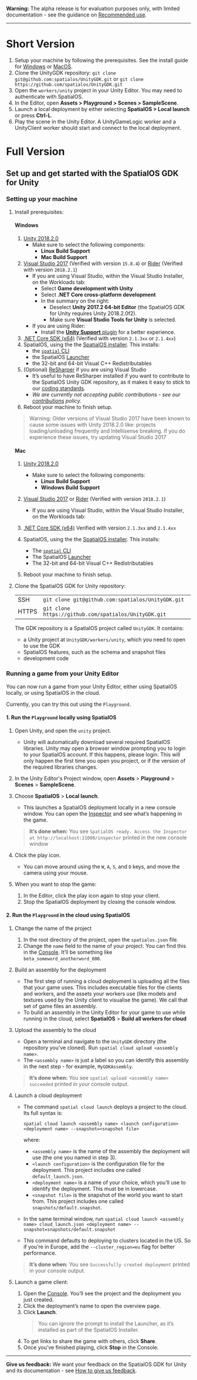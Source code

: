 **Warning:** The alpha release is for evaluation purposes only, with limited documentation - see the guidance on [Recommended use](../README.md#recommended-use).

-----

# Short Version

1. Setup your machine by following the prerequisites. See the install guide for [Windows](#Windows) or [MacOS](#Mac).
2. Clone the UnityGDK repository: `git clone git@github.com:spatialos/UnityGDK.git` or `git clone https://github.com/spatialos/UnityGDK.git`
2. Open the `workers/unity` project in your Unity Editor. You may need to authenticate with SpatialOS.
3. In the Editor, open **Assets > Playground > Scenes > SampleScene**.
4. Launch a local deployment by either selecting **SpatialOS > Local launch** or press **Ctrl-L**.
5. Play the scene in the Unity Editor. A UnityGameLogic worker and a UnityClient worker should start and connect to the local deployment.

# Full Version

## Set up and get started with the SpatialOS GDK for Unity

### Setting up your machine

1. Install prerequisites:

    #### Windows

	1. [Unity 2018.2.0](https://unity3d.com/get-unity/download/archive) 
        - Make sure to select the following components:
            - **Linux Build Support**
            - **Mac Build Support**
	2. [Visual Studio 2017](https://www.visualstudio.com/downloads/) (Verified with version `15.8.4`) or [Rider](https://www.jetbrains.com/rider/) (Verified with version `2018.2.1`)
	    - If you are using Visual Studio, within the Visual Studio Installer, on the Workloads tab:
            - Select **Game development with Unity** 
            - Select **.NET Core cross-platform development** 
            - In the summary on the right: 
                - Deselect **Unity 2017.2 64-bit Editor** (the SpatialOS GDK for Unity requires Unity 2018.2.0f2). 
                - Make sure **Visual Studio Tools for Unity** is selected.
        - If you are using Rider: 
            - Install the [**Unity Support** plugin](https://github.com/JetBrains/resharper-unity) for a better experience.
    3. [.NET Core SDK (x64)](https://www.microsoft.com/net/download/) (Verified with version `2.1.3xx` or `2.1.4xx`)
	4. SpatialOS, using the the [SpatialOS installer](https://console.improbable.io/installer/download/stable/latest/win). This installs:
		- the [`spatial` CLI](https://docs.improbable.io/reference/13.0/shared/spatial-cli-introduction)
		- the SpatialOS [Launcher](https://docs.improbable.io/reference/13.0/shared/operate/launcher)
		- the 32-bit and 64-bit Visual C++ Redistributables
	5. (Optional) [ReSharper](https://www.jetbrains.com/resharper/) if you are using Visual Studio
	    - It’s useful to have ReSharper installed if you want to contribute to the SpatialOS Unity GDK repository, as it makes it easy to stick to our [coding standards](contributions/unity-gdk-coding-standards.md). 
        - _We are currently not accepting public contributions - see our [contributions](../.github/CONTRIBUTING.md) policy._
    6. Reboot your machine to finish setup.

    > Warning: Older versions of Visual Studio 2017 have been known to cause some issues with Unity 2018.2.0 like: projects loading/unloading frequently and Intellisense breaking. If you do experience these issues, try updating Visual Studio 2017

    #### Mac

	1. [Unity 2018.2.0](https://unity3d.com/get-unity/download/archive) 
        - Make sure to select the following components:
            - **Linux Build Support** 
            - **Windows Build Support**
    2. [Visual Studio 2017](https://www.visualstudio.com/downloads/) or [Rider](https://www.jetbrains.com/rider/) (Verified with version `2018.2.1`)
        - If you are using Visual Studio, within the Visual Studio Installer, on the Workloads tab:

    3. [.NET Core SDK (x64)](https://www.microsoft.com/net/download/) Verified with version `2.1.3xx` and `2.1.4xx`
	4. SpatialOS, using the the [SpatialOS installer](https://console.improbable.io/installer/download/stable/latest/mac). This installs:
		- The [`spatial` CLI](https://docs.improbable.io/reference/13.0/shared/spatial-cli-introduction)
		- The SpatialOS [Launcher](https://docs.improbable.io/reference/13.0/shared/operate/launcher)
		- The 32-bit and 64-bit Visual C++ Redistributables
    5. Reboot your machine to finish setup.

1. Clone the SpatialOS GDK for Unity repository:

    |     |     |
    | --- | --- |
    | SSH | `git clone git@github.com:spatialos/UnityGDK.git` |
    |HTTPS | `git clone https://github.com/spatialos/UnityGDK.git` | 
    

    The GDK repository is a SpatialOS project called `UnityGDK`. It contains:
    - a Unity project at `UnityGDK/workers/unity`, which you need to open to use the GDK
    - SpatialOS features, such as the schema and snapshot files
    - development code

### Running a game from your Unity Editor

You can now run a game from your Unity Editor, either using SpatialOS locally, or using SpatialOS in the cloud.

Currently, you can try this out using the `Playground`.

#### 1. Run the `Playground` locally using SpatialOS

1. Open Unity, and open the `unity` project.
    - Unity will automatically download several required SpatialOS libraries.
Unity may open a browser window prompting you to login to your SpatialOS account.
If this happens, please login.
This will only happen the first time you open you project, or if the version of the required libraries changes.

1. In the Unity Editor's Project window, open **Assets** > **Playground** > **Scenes** > **SampleScene**.

1. Choose **SpatialOS** > **Local launch**.
    - This launches a SpatialOS deployment locally in a new console window. You can open the [Inspector](https://docs.improbable.io/reference/13.0/shared/glossary#inspector) and see what’s happening in the game.
    > **It’s done when:** You see `SpatialOS ready. Access the Inspector at http://localhost:21000/inspector` printed in the new console window

1. Click the play icon.
    - You can move around using the `W`, `A`, `S`, and `D` keys, and move the camera using your mouse.

1. When you want to stop the game:
    1. In the Editor, click the play icon again to stop your client.
    1. Stop the SpatialOS deployment by closing the console window.

#### 2. Run the `Playground` in the cloud using SpatialOS

1. Change the name of the project

    1. In the root directory of the project, open the `spatialos.json` file.
    1. Change the `name` field to the name of your project. You can find this in the [Console](https://console.improbable.io). It’ll be something like `beta_someword_anotherword_000`.

1. Build an assembly for the deployment
    - The first step of running a cloud deployment is uploading all the files that your game uses. This includes executable files for the clients and workers, and the assets your workers use (like models and textures used by the Unity client to visualise the game). We call that set of game files an assembly.
    - To build an assembly in the Unity Editor for your game to use while running in the cloud, select **SpatialOS** > **Build all workers for cloud**

1. Upload the assembly to the cloud
    - Open a terminal and navigate to the `UnityGDK` directory (the repository you’ve cloned). Run `spatial cloud upload <assembly name>`.
    - The `<assembly name>` is just a label so you can identify this assembly in the next step - for example, `MyGDKAssembly`.
    > **It’s done when:** You see `spatial upload <assembly name> succeeded` printed in your console output.

1. Launch a cloud deployment
    - The command `spatial cloud launch` deploys a project to the cloud. Its full syntax is:

        `spatial cloud launch <assembly name> <launch configuration> <deployment name> --snapshot=<snapshot file>`

        where:

        - `<assembly name>` is the name of the assembly the deployment will use (the one you named in step 3).
        - `<launch configuration>` is the configuration file for the deployment. This project includes one called `default_launch.json`.
        - `<deployment name>` is a name of your choice, which you’ll use to identify the deployment. This must be in lowercase.
        - `<snapshot file>` is the snapshot of the world you want to start from. This project includes one called `snapshots/default.snapshot`.
    - In the same terminal window, run `spatial cloud launch <assembly name> cloud_launch.json <deployment name> --snapshot=snapshots/default.snapshot`
    - This command defaults to deploying to clusters located in the US. So if you’re in Europe, add the `--cluster_region=eu` flag for better performance.

    > **It’s done when:** You see `Successfully created deployment` printed in your console output.


1. Launch a game client:
    1. Open the [Console](https://console.improbable.io/projects). You’ll see the project and the deployment you just created.
    1. Click the deployment’s name to open the overview page.
    1. Click **Launch**.
        > You can ignore the prompt to install the Launcher, as it’s installed as part of the SpatialOS Installer.
    1. To get links to share the game with others, click **Share**.
    1. Once you’ve finished playing, click **Stop** in the Console.

----
**Give us feedback:** We want your feedback on the SpatialOS GDK for Unity and its documentation  - see [How to give us feedback](../README.md#give-us-feedback).
